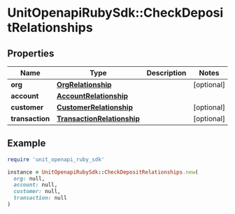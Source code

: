 # UnitOpenapiRubySdk::CheckDepositRelationships

## Properties

| Name | Type | Description | Notes |
| ---- | ---- | ----------- | ----- |
| **org** | [**OrgRelationship**](OrgRelationship.md) |  | [optional] |
| **account** | [**AccountRelationship**](AccountRelationship.md) |  |  |
| **customer** | [**CustomerRelationship**](CustomerRelationship.md) |  | [optional] |
| **transaction** | [**TransactionRelationship**](TransactionRelationship.md) |  | [optional] |

## Example

```ruby
require 'unit_openapi_ruby_sdk'

instance = UnitOpenapiRubySdk::CheckDepositRelationships.new(
  org: null,
  account: null,
  customer: null,
  transaction: null
)
```

